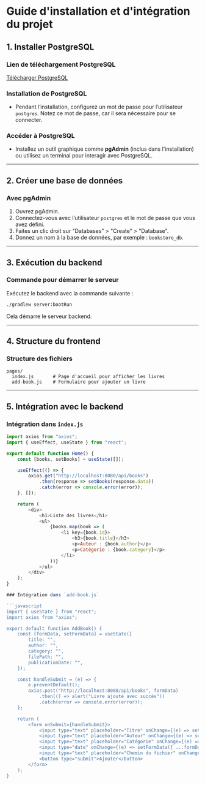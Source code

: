 # Guide d'installation et d'intégration du projet

## 1. Installer PostgreSQL

### Lien de téléchargement PostgreSQL
[Télécharger PostgreSQL](https://www.postgresql.org/download/)

### Installation de PostgreSQL
- Pendant l’installation, configurez un mot de passe pour l’utilisateur `postgres`. Notez ce mot de passe, car il sera nécessaire pour se connecter.

### Accéder à PostgreSQL
- Installez un outil graphique comme **pgAdmin** (inclus dans l'installation) ou utilisez un terminal pour interagir avec PostgreSQL.

---

## 2. Créer une base de données

### Avec pgAdmin
1. Ouvrez pgAdmin.
2. Connectez-vous avec l’utilisateur `postgres` et le mot de passe que vous avez défini.
3. Faites un clic droit sur "Databases" > "Create" > "Database".
4. Donnez un nom à la base de données, par exemple : `bookstore_db`.

---

## 3. Exécution du backend

### Commande pour démarrer le serveur
Exécutez le backend avec la commande suivante :
```bash
./gradlew server:bootRun
```
Cela démarre le serveur backend.

---

## 4. Structure du frontend

### Structure des fichiers
```
pages/
  index.js       # Page d'accueil pour afficher les livres
  add-book.js    # Formulaire pour ajouter un livre
```

---

## 5. Intégration avec le backend

### Intégration dans `index.js`
```javascript
import axios from "axios";
import { useEffect, useState } from "react";

export default function Home() {
    const [books, setBooks] = useState([]);

    useEffect(() => {
        axios.get("http://localhost:8080/api/books")
            .then(response => setBooks(response.data))
            .catch(error => console.error(error));
    }, []);

    return (
        <div>
            <h1>Liste des livres</h1>
            <ul>
                {books.map(book => (
                    <li key={book.id}>
                        <h3>{book.title}</h3>
                        <p>Auteur : {book.author}</p>
                        <p>Catégorie : {book.category}</p>
                    </li>
                ))}
            </ul>
        </div>
    );
}

### Intégration dans `add-book.js`

```javascript
import { useState } from "react";
import axios from "axios";

export default function AddBook() {
    const [formData, setFormData] = useState({
        title: "",
        author: "",
        category: "",
        filePath: "",
        publicationDate: "",
    });

    const handleSubmit = (e) => {
        e.preventDefault();
        axios.post("http://localhost:8080/api/books", formData)
            .then(() => alert("Livre ajouté avec succès"))
            .catch(error => console.error(error));
    };

    return (
        <form onSubmit={handleSubmit}>
            <input type="text" placeholder="Titre" onChange={(e) => setFormData({ ...formData, title: e.target.value })} />
            <input type="text" placeholder="Auteur" onChange={(e) => setFormData({ ...formData, author: e.target.value })} />
            <input type="text" placeholder="Catégorie" onChange={(e) => setFormData({ ...formData, category: e.target.value })} />
            <input type="date" onChange={(e) => setFormData({ ...formData, publicationDate: e.target.value })} />
            <input type="text" placeholder="Chemin du fichier" onChange={(e) => setFormData({ ...formData, filePath: e.target.value })} />
            <button type="submit">Ajouter</button>
        </form>
    );
}

